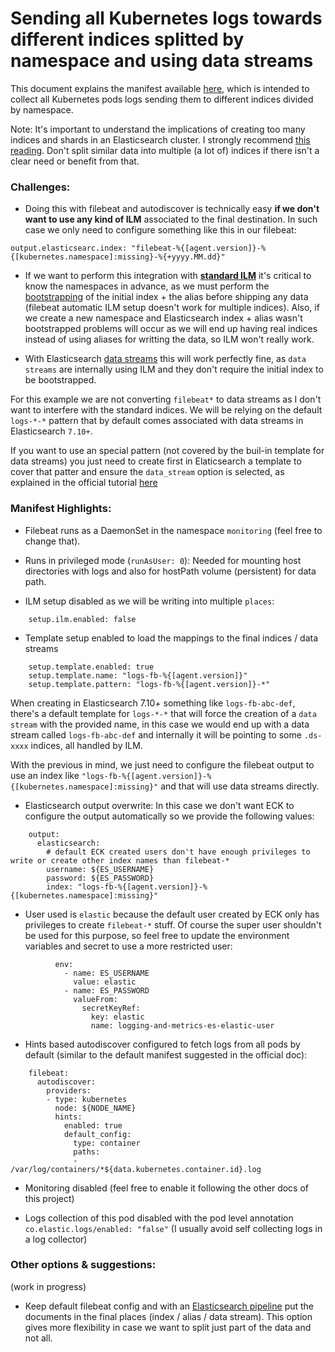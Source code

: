 # Sending all Kubernetes logs towards different indices splitted by namespace and using data streams

This document explains the manifest available [here](/resources/02_k8s_monitoring/extras/ns_data_streams/filebeat_K8s_logs_all_namespaces_data_streams.yaml), which is intended to collect all Kubernetes pods logs sending them to different indices divided by namespace.

Note: It's important to understand the implications of creating too many indices and shards in an Elasticsearch cluster. I strongly recommend [this reading](https://www.elastic.co/blog/how-many-shards-should-i-have-in-my-elasticsearch-cluster). Don't split similar data into multiple (a lot of) indices if there isn't a clear need or benefit from that.

### Challenges:

- Doing this with filebeat and autodiscover is technically easy __if we don't want to use any kind of ILM__ associated to the final destination. In such case we only need to configure something like this in our filebeat:

```
output.elasticsearc.index: "filebeat-%{[agent.version]}-%{[kubernetes.namespace]:missing}-%{+yyyy.MM.dd}"
```

- If we want to perform this integration with __[standard ILM](https://www.elastic.co/guide/en/elasticsearch/reference/current/index-lifecycle-management.html)__ it's critical to know the namespaces in advance, as we must perform the [bootstrapping](https://www.elastic.co/guide/en/elasticsearch/reference/current/getting-started-index-lifecycle-management.html#ilm-gs-alias-bootstrap) of the initial index + the alias before shipping any data (filebeat automatic ILM setup doesn't work for multiple indices). Also, if we create a new namespace and Elasticsearch index + alias wasn't bootstrapped problems will occur as we will end up having real indices instead of using aliases for writting the data, so ILM won't really work.

- With Elasticsearch [data streams](https://www.elastic.co/guide/en/elasticsearch/reference/current/data-streams.html) this will work perfectly fine, as `data streams` are internally using ILM and they don't require the initial index to be bootstrapped.

For this example we are not converting `filebeat*` to data streams as I don't want to interfere with the standard indices. We will be relying on the default `logs-*-*` pattern that by default comes associated with data streams in Elasticsearch `7.10+`.

If you want to use an special pattern (not covered by the buil-in template for data streams) you just need to create first in Elaticsearch a template to cover that patter and ensure the `data_stream` option is selected, as explained in the official tutorial [here](https://www.elastic.co/guide/en/elasticsearch/reference/current/getting-started-index-lifecycle-management.html#ilm-gs-apply-policy)

### Manifest Highlights:

- Filebeat runs as a DaemonSet in the namespace `monitoring` (feel free to change that).

- Runs in privileged mode (`runAsUser: 0`): Needed for mounting host directories with logs and also for hostPath volume (persistent) for data path.

- ILM setup disabled as we will be writing into multiple `places`:
```
    setup.ilm.enabled: false
```

- Template setup enabled to load the mappings to the final indices / data streams
```
    setup.template.enabled: true
    setup.template.name: "logs-fb-%{[agent.version]}"
    setup.template.pattern: "logs-fb-%{[agent.version]}-*"
```

When creating in Elasticsearch 7.10+ something like `logs-fb-abc-def`, there's a default template for `logs-*-*` that will force the creation of a `data stream` with the provided name, in this case we would end up with a data stream called `logs-fb-abc-def` and internally it will be pointing to some `.ds-xxxx` indices, all handled by ILM.

With the previous in mind, we just need to configure the filebeat output to use an index like `"logs-fb-%{[agent.version]}-%{[kubernetes.namespace]:missing}"` and that will use data streams directly.

- Elasticsearch output overwrite: In this case we don't want ECK to configure the output automatically so we provide the following values:

```
    output:
      elasticsearch:
        # default ECK created users don't have enough privileges to write or create other index names than filebeat-*
        username: ${ES_USERNAME}
        password: ${ES_PASSWORD}
        index: "logs-fb-%{[agent.version]}-%{[kubernetes.namespace]:missing}"
```

- User used is `elastic` because the default user created by ECK only has privileges to create `filebeat-*` stuff. Of course the super user shouldn't be used for this purpose, so feel free to update the environment variables and secret to use a more restricted user:

```
          env:
            - name: ES_USERNAME
              value: elastic
            - name: ES_PASSWORD
              valueFrom:
                secretKeyRef:
                  key: elastic
                  name: logging-and-metrics-es-elastic-user
```

- Hints based autodiscover configured to fetch logs from all pods by default (similar to the default manifest suggested in the official doc):

```
    filebeat:
      autodiscover:
        providers:
        - type: kubernetes
          node: ${NODE_NAME}
          hints:
            enabled: true
            default_config:
              type: container
              paths:
              - /var/log/containers/*${data.kubernetes.container.id}.log
```

- Monitoring disabled (feel free to enable it following the other docs of this project)

- Logs collection of this pod disabled with the pod level annotation `co.elastic.logs/enabled: "false"` (I usually avoid self collecting logs in a log collector)

### Other options & suggestions:
(work in progress)

- Keep default filebeat config and with an [Elasticsearch pipeline](https://www.elastic.co/guide/en/elasticsearch/reference/current/ingest.html) put the documents in the final places (index / alias / data stream). This option gives more flexibility in case we want to split just part of the data and not all.
